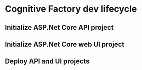 # Cognitive Factory dev lifecycle

## Initialize ASP.Net Core API project


## Initialize ASP.Net Core web UI project


## Deploy API and UI projects